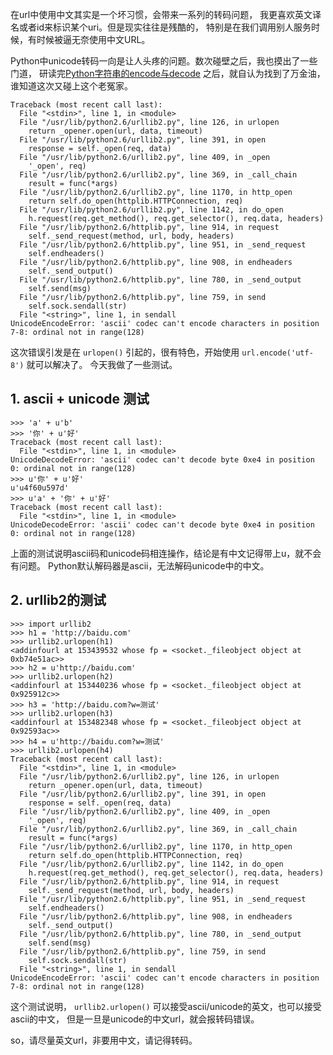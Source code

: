 

在url中使用中文其实是一个坏习惯，会带来一系列的转码问题， 我更喜欢英文译名或者id来标识某个uri。但是现实往往是残酷的，
特别是在我们调用别人服务时候，有时候被逼无奈使用中文URL。

Python中unicode转码一向是让人头疼的问题。数次碰壁之后，我也摸出了一些门道，
研读完[Python字符串的encode与decode](http://ipie.blogbus.com/logs/19379694.html)
之后，就自认为找到了万金油，谁知道这次又碰上这个老冤家。

    
    Traceback (most recent call last):
      File "<stdin>", line 1, in <module>
      File "/usr/lib/python2.6/urllib2.py", line 126, in urlopen
        return _opener.open(url, data, timeout)
      File "/usr/lib/python2.6/urllib2.py", line 391, in open
        response = self._open(req, data)
      File "/usr/lib/python2.6/urllib2.py", line 409, in _open
        '_open', req)
      File "/usr/lib/python2.6/urllib2.py", line 369, in _call_chain
        result = func(*args)
      File "/usr/lib/python2.6/urllib2.py", line 1170, in http_open
        return self.do_open(httplib.HTTPConnection, req)
      File "/usr/lib/python2.6/urllib2.py", line 1142, in do_open
        h.request(req.get_method(), req.get_selector(), req.data, headers)
      File "/usr/lib/python2.6/httplib.py", line 914, in request
        self._send_request(method, url, body, headers)
      File "/usr/lib/python2.6/httplib.py", line 951, in _send_request
        self.endheaders()
      File "/usr/lib/python2.6/httplib.py", line 908, in endheaders
        self._send_output()
      File "/usr/lib/python2.6/httplib.py", line 780, in _send_output
        self.send(msg)
      File "/usr/lib/python2.6/httplib.py", line 759, in send
        self.sock.sendall(str)
      File "<string>", line 1, in sendall
    UnicodeEncodeError: 'ascii' codec can't encode characters in position 7-8: ordinal not in range(128)

这次错误引发是在 `urlopen()` 引起的，很有特色，开始使用 `url.encode('utf-8')` 就可以解决了。 今天我做了一些测试。

## 1. ascii + unicode 测试

    
    >>> 'a' + u'b'
    >>> '你' + u'好'
    Traceback (most recent call last):
      File "<stdin>", line 1, in <module>
    UnicodeDecodeError: 'ascii' codec can't decode byte 0xe4 in position 0: ordinal not in range(128)
    >>> u'你' + u'好'
    u'u4f60u597d'
    >>> u'a' + '你' + u'好'
    Traceback (most recent call last):
      File "<stdin>", line 1, in <module>
    UnicodeDecodeError: 'ascii' codec can't decode byte 0xe4 in position 0: ordinal not in range(128)

上面的测试说明ascii码和unicode码相连操作，结论是有中文记得带上u，就不会有问题。
Python默认解码器是ascii，无法解码unicode中的中文。

## 2. urllib2的测试

    
    >>> import urllib2
    >>> h1 = 'http://baidu.com'
    >>> urllib2.urlopen(h1)
    <addinfourl at 153439532 whose fp = <socket._fileobject object at 0xb74e51ac>>
    >>> h2 = u'http://baidu.com'
    >>> urllib2.urlopen(h2)
    <addinfourl at 153440236 whose fp = <socket._fileobject object at 0x925912c>>
    >>> h3 = 'http://baidu.com?w=测试'
    >>> urllib2.urlopen(h3)
    <addinfourl at 153482348 whose fp = <socket._fileobject object at 0x92593ac>>
    >>> h4 = u'http://baidu.com?w=测试'
    >>> urllib2.urlopen(h4)
    Traceback (most recent call last):
      File "<stdin>", line 1, in <module>
      File "/usr/lib/python2.6/urllib2.py", line 126, in urlopen
        return _opener.open(url, data, timeout)
      File "/usr/lib/python2.6/urllib2.py", line 391, in open
        response = self._open(req, data)
      File "/usr/lib/python2.6/urllib2.py", line 409, in _open
        '_open', req)
      File "/usr/lib/python2.6/urllib2.py", line 369, in _call_chain
        result = func(*args)
      File "/usr/lib/python2.6/urllib2.py", line 1170, in http_open
        return self.do_open(httplib.HTTPConnection, req)
      File "/usr/lib/python2.6/urllib2.py", line 1142, in do_open
        h.request(req.get_method(), req.get_selector(), req.data, headers)
      File "/usr/lib/python2.6/httplib.py", line 914, in request
        self._send_request(method, url, body, headers)
      File "/usr/lib/python2.6/httplib.py", line 951, in _send_request
        self.endheaders()
      File "/usr/lib/python2.6/httplib.py", line 908, in endheaders
        self._send_output()
      File "/usr/lib/python2.6/httplib.py", line 780, in _send_output
        self.send(msg)
      File "/usr/lib/python2.6/httplib.py", line 759, in send
        self.sock.sendall(str)
      File "<string>", line 1, in sendall
    UnicodeEncodeError: 'ascii' codec can't encode characters in position 7-8: ordinal not in range(128)

这个测试说明， `urllib2.urlopen()` 可以接受ascii/unicode的英文，也可以接受ascii的中文，
但是一旦是unicode的中文url，就会报转码错误。

so，请尽量英文url，非要用中文，请记得转码。


